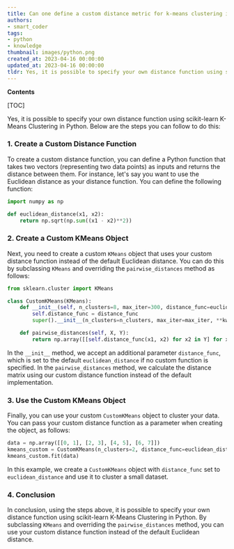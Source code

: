 ```yaml
---
title: Can one define a custom distance metric for k-means clustering in scikit-learn?
authors:
- smart_coder
tags:
- python
- knowledge
thumbnail: images/python.png
created_at: 2023-04-16 00:00:00
updated_at: 2023-04-16 00:00:00
tldr: Yes, it is possible to specify your own distance function using scikit-learn K-Means Clustering in Python by creating a custom metric function and passing it to the algorithm.
---
```


**Contents**

[TOC]

Yes, it is possible to specify your own distance function using scikit-learn K-Means Clustering in Python. Below are the steps you can follow to do this:

### 1. Create a Custom Distance Function
To create a custom distance function, you can define a Python function that takes two vectors (representing two data points) as inputs and returns the distance between them. For instance, let's say you want to use the Euclidean distance as your distance function. You can define the following function:

```python
import numpy as np

def euclidean_distance(x1, x2):
    return np.sqrt(np.sum((x1 - x2)**2))
```

### 2. Create a Custom KMeans Object
Next, you need to create a custom `KMeans` object that uses your custom distance function instead of the default Euclidean distance. You can do this by subclassing `KMeans` and overriding the `pairwise_distances` method as follows:

```python
from sklearn.cluster import KMeans

class CustomKMeans(KMeans):
    def __init__(self, n_clusters=8, max_iter=300, distance_func=euclidean_distance, **kwargs):
        self.distance_func = distance_func
        super().__init__(n_clusters=n_clusters, max_iter=max_iter, **kwargs)

    def pairwise_distances(self, X, Y):
        return np.array([[self.distance_func(x1, x2) for x2 in Y] for x1 in X])
```

In the `__init__` method, we accept an additional parameter `distance_func`, which is set to the default `euclidean_distance` if no custom function is specified. In the `pairwise_distances` method, we calculate the distance matrix using our custom distance function instead of the default implementation.


### 3. Use the Custom KMeans Object
Finally, you can use your custom `CustomKMeans` object to cluster your data. You can pass your custom distance function as a parameter when creating the object, as follows:

```python
data = np.array([[0, 1], [2, 3], [4, 5], [6, 7]])
kmeans_custom = CustomKMeans(n_clusters=2, distance_func=euclidean_distance)
kmeans_custom.fit(data)
```

In this example, we create a `CustomKMeans` object with `distance_func` set to `euclidean_distance` and use it to cluster a small dataset.

### 4. Conclusion
In conclusion, using the steps above, it is possible to specify your own distance function using scikit-learn K-Means Clustering in Python. By subclassing `KMeans` and overriding the `pairwise_distances` method, you can use your custom distance function instead of the default Euclidean distance.
